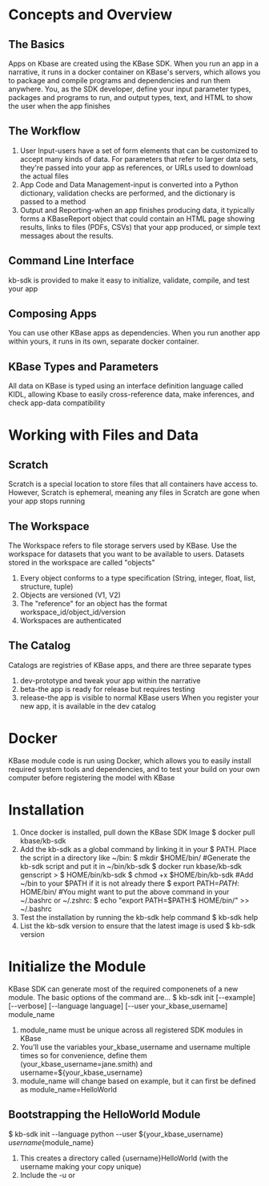 # Concepts and Overview
## The Basics

Apps on Kbase are created using the KBase SDK. When you run an app in a narrative, it runs in a docker container on KBase's servers, which allows you to package and compile programs and dependencies and run them anywhere.
You, as the SDK developer, define your input parameter types, packages and programs to run, and output types, text, and HTML to show the user when the app finishes

## The Workflow
1. User Input-users have a set of form elements that can be customized to accept many kinds of data. For parameters that refer to larger data sets, they're passed into your app as references, or URLs used to download the actual files
2. App Code and Data Management-input is converted into a Python dictionary, validation checks are performed, and the dictionary is passed to a method
3. Output and Reporting-when an app finishes producing data, it typically forms a KBaseReport object that could contain an HTML page showing results, links to files (PDFs, CSVs) that your app produced, or simple text messages about the results.
   
## Command Line Interface
kb-sdk is provided to make it easy to initialize, validate, compile, and test your app

## Composing Apps
You can use other KBase apps as dependencies. When you run another app within yours, it runs in its own, separate docker container.

## KBase Types and Parameters
All data on KBase is typed using an interface definition language called KIDL, allowing Kbase to easily cross-reference data, make inferences, and check app-data compatibility

# Working with Files and Data
## Scratch
Scratch is a special location to store files that all containers have access to. However, Scratch is ephemeral, meaning any files in Scratch are gone when your app stops running
## The Workspace
The Workspace refers to file storage servers used by KBase. Use the workspace for datasets that you want to be available to users.
Datasets stored in the workspace are called "objects"
1. Every object conforms to a type specification (String, integer, float, list, structure, tuple)
2. Objects are versioned (V1, V2)
3. The "reference" for an object has the format workspace_id/object_id/version
4. Workspaces are authenticated
## The Catalog
Catalogs are registries of KBase apps, and there are three separate types
1. dev-prototype and tweak your app within the narrative
2. beta-the app is ready for release but requires testing
3. release-the app is visible to normal KBase users
When you register your new app, it is available in the dev catalog

# Docker
KBase module code is run using Docker, which allows you to easily install required system tools and dependencies, and to test your build on your own computer before registering the model with KBase
# Installation
1. Once docker is installed, pull down the KBase SDK Image
$ docker pull kbase/kb-sdk
2. Add the kb-sdk as a global command by linking it in your $ PATH. Place the script in a directory like ~/bin:
$ mkdir $HOME/bin/
#Generate the kb-sdk script and put it in ~/bin/kb-sdk
$ docker run kbase/kb-sdk genscript > $ HOME/bin/kb-sdk
$ chmod +x $HOME/bin/kb-sdk
#Add ~/bin to your $PATH if it is not already there
$ export PATH=$PATH:$ HOME/bin/
#You might want to put the above command in your ~/.bashrc or ~/.zshrc:
$ echo "export PATH=\$PATH:$ HOME/bin/" >> ~/.bashrc
3.  Test the installation by running the kb-sdk help command
$ kb-sdk help
4.   List the kb-sdk version to ensure that the latest image is used
$ kb-sdk version

# Initialize the Module
KBase SDK can generate most of the required componenets of a new module. The basic options of the command are...
$ kb-sdk init [--example] [--verbose] [--language language] [--user your_kbase_username] module_name
1. module_name must be unique across all registered SDK modules in KBase
2. You'll use the variables your_kbase_username and username multiple times so for convenience, define them (your_kbase_username=jane.smith) and username=${your_kbase_username}
3. module_name will change based on example, but it can first be defined as module_name=HelloWorld

## Bootstrapping the HelloWorld Module
$ kb-sdk init --language python --user ${your_kbase_username} ${username}${module_name}
1. This creates a directory called {username}HelloWorld (with the username making your copy unique)
2. Include the -u or


